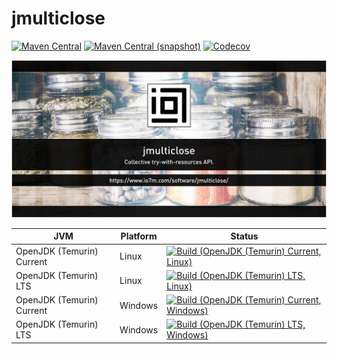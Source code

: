jmulticlose
===

[![Maven Central](https://img.shields.io/maven-central/v/com.io7m.jmulticlose/com.io7m.jmulticlose.svg?style=flat-square)](http://search.maven.org/#search%7Cga%7C1%7Cg%3A%22com.io7m.jmulticlose%22)
[![Maven Central (snapshot)](https://img.shields.io/nexus/s/https/s01.oss.sonatype.org/com.io7m.jmulticlose/com.io7m.jmulticlose.svg?style=flat-square)](https://s01.oss.sonatype.org/content/repositories/snapshots/com/io7m/jmulticlose/)
[![Codecov](https://img.shields.io/codecov/c/github/io7m/jmulticlose.svg?style=flat-square)](https://codecov.io/gh/io7m/jmulticlose)

![jmulticlose](./src/site/resources/jmulticlose.jpg?raw=true)

| JVM | Platform | Status |
|-----|----------|--------|
| OpenJDK (Temurin) Current | Linux | [![Build (OpenJDK (Temurin) Current, Linux)](https://img.shields.io/github/actions/workflow/status/io7m/jmulticlose/workflows/main.linux.temurin.current.yml?branch=develop)](https://github.com/io7m/jmulticlose/actions?query=workflow%3Amain.linux.temurin.current)|
| OpenJDK (Temurin) LTS | Linux | [![Build (OpenJDK (Temurin) LTS, Linux)](https://img.shields.io/github/actions/workflow/status/io7m/jmulticlose/workflows/main.linux.temurin.lts.yml?branch=develop)](https://github.com/io7m/jmulticlose/actions?query=workflow%3Amain.linux.temurin.lts)|
| OpenJDK (Temurin) Current | Windows | [![Build (OpenJDK (Temurin) Current, Windows)](https://img.shields.io/github/actions/workflow/status/io7m/jmulticlose/workflows/main.windows.temurin.current.yml?branch=develop)](https://github.com/io7m/jmulticlose/actions?query=workflow%3Amain.windows.temurin.current)|
| OpenJDK (Temurin) LTS | Windows | [![Build (OpenJDK (Temurin) LTS, Windows)](https://img.shields.io/github/actions/workflow/status/io7m/jmulticlose/workflows/main.windows.temurin.lts.yml?branch=develop)](https://github.com/io7m/jmulticlose/actions?query=workflow%3Amain.windows.temurin.lts)|
